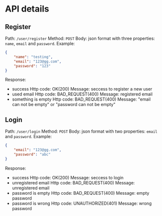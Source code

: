 # API details

## Register
Path: `/user/register`
Method: `POST`
Body: json format with three properties: `name`, `email` and `password`. Example:
``` json
{
    "name": "testing",
    "email": "123@gg.com",
    "password": "123"
}
```
Response:
- success
  Http code: OK(200)
  Message: seccess to register a new user
- used email
  Http code: BAD_REQUEST(400)
  Message: registered email
- something is empty
  Http code: BAD_REQUEST(400)
  Message: "email can not be empty" or "password can not be empty"

## Login
Path: `/user/login`
Method: `POST`
Body: json format with two properties: `email` and `password`. Example:
``` json
{
    "email": "123@gg.com",
    "password": "abc"
}
```
Response:
- success
  Http code: OK(200)
  Message: seccess to login
- unregistered email
  Http code: BAD_REQUEST(400)
  Message: unregistered email
- password is empty
  Http code: BAD_REQUEST(400)
  Message: empty password
- password is wrong
  Http code: UNAUTHORIZED(401)
  Message: wrong password
